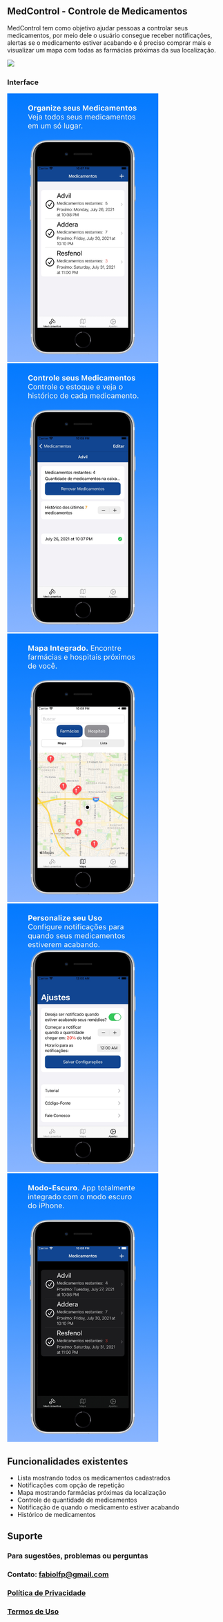 ## MedControl - Controle de Medicamentos

MedControl tem como objetivo ajudar pessoas a controlar seus medicamentos, por meio dele o usuário consegue receber notificações, alertas se o medicamento estiver acabando e é preciso comprar mais e visualizar um mapa com todas as farmácias próximas da sua localização.

<img src="https://raw.githubusercontent.com/FabioFiorita/MedControl/gh-pages/images/Logo.jpg" width="350">

### Interface

<img src="https://raw.githubusercontent.com/FabioFiorita/MedControl/gh-pages/images/list.jpg" width="350"> <img src="https://raw.githubusercontent.com/FabioFiorita/MedControl/gh-pages/images/detail.jpg" width="350"> <img src="https://raw.githubusercontent.com/FabioFiorita/MedControl/gh-pages/images/map.jpg" width="350"> <img src="https://raw.githubusercontent.com/FabioFiorita/MedControl/gh-pages/images/settings.jpg" width="350"> <img src="https://raw.githubusercontent.com/FabioFiorita/MedControl/gh-pages/images/darkMode.jpg" width="350">

## Funcionalidades existentes

* Lista mostrando todos os medicamentos cadastrados
* Notificações com opção de repetição
* Mapa mostrando farmácias próximas da localização
* Controle de quantidade de medicamentos 
* Notificação de quando o medicamento estiver acabando
* Histórico de medicamentos

## Suporte

### Para sugestões, problemas ou perguntas

### Contato: fabiolfp@gmail.com

### [Política de Privacidade](https://raw.githubusercontent.com/FabioFiorita/MedControl/main/Privacy%20Policy)

### [Termos de Uso](https://raw.githubusercontent.com/FabioFiorita/MedControl/main/Terms%20%26%20Conditions)
